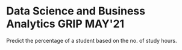 # Data Science and Business Analytics GRIP MAY'21

Predict the percentage of a student based on the no. of study hours.


